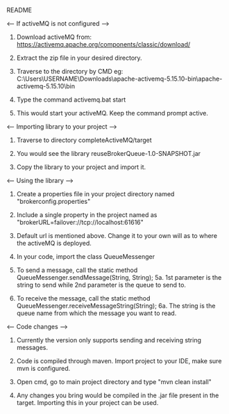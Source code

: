 README

<-- If activeMQ is not configured -->

1. Download activeMQ from: https://activemq.apache.org/components/classic/download/

2. Extract the zip file in your desired directory.

3. Traverse to the directory by CMD eg: C:\Users\USERNAME\Downloads\apache-activemq-5.15.10-bin\apache-activemq-5.15.10\bin

4. Type the command activemq.bat start

5. This would start your activeMQ. Keep the command prompt active.


<-- Importing library to your project -->

1. Traverse to directory completeActiveMQ/target

2. You would see the library reuseBrokerQueue-1.0-SNAPSHOT.jar

3. Copy the library to your project and import it. 


<-- Using the library -->

1. Create a properties file in your project directory named "brokerconfig.properties"

2. Include a single property in the project named as "brokerURL=failover://tcp://localhost:61616"

3. Default url is mentioned above. Change it to your own will as to where the activeMQ is deployed.

4. In your code, import the class QueueMessenger

5. To send a message, call the static method QueueMessenger.sendMessage(String, String);
5a. 1st parameter is the string to send while 2nd parameter is the queue to send to.

6. To receive the message, call the static method QueueMessenger.receiveMessageString(String);
6a. The string is the queue name from which the message you want to read.


<-- Code changes -->
1. Currently the version only supports sending and receiving string messages.

2. Code is compiled through maven. Import project to your IDE, make sure mvn is configured.

3. Open cmd, go to main project directory and type "mvn clean install"

4. Any changes you bring would be compiled in the .jar file present in the target. Importing this in your project can be used.

